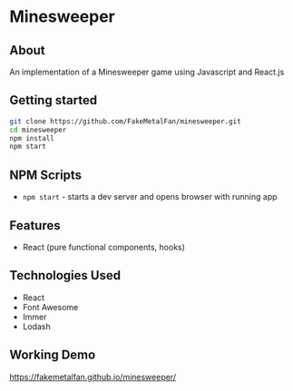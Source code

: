# Minesweeper

## About
An implementation of a Minesweeper game using Javascript and React.js

## Getting started

```bash
git clone https://github.com/FakeMetalFan/minesweeper.git
cd minesweeper
npm install
npm start
```

## NPM Scripts

- `npm start` - starts a dev server and opens browser with running app

## Features

- React (pure functional components, hooks)

## Technologies Used

- React
- Font Awesome
- Immer
- Lodash

## Working Demo
https://fakemetalfan.github.io/minesweeper/
